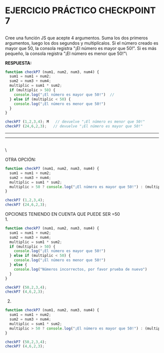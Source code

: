 # EJERCICIO PRÁCTICO CHECKPOINT 7

##

Cree una función JS que acepte 4 argumentos. Suma los dos primeros argumentos, luego los dos segundos y multiplícalos. Si el número creado es mayor que 50, la consola registra "¡El número es mayor que 50!". Si es más pequeño, la consola registra "¡El número es menor que 50!"\


**RESPUESTA:**

```javascript
function checkP7 (num1, num2, num3, num4) {
  sum1 = num1 + num2;
  sum2 = num3 + num4;
  multiplic = sum1 * sum2;
  if (multiplic > 50) {
    console.log("¡El número es mayor que 50!")  // 
  } else if (multiplic < 50) {
    console.log("¡El número es menor que 50!")
  }
}

checkP7 (1,2,3,4); M   // devuelve "¡El número es menor que 50!"
checkP7 (24,6,2,3);   // devuelve "¡El número es mayor que 50!"
```

***

***

\
\


OTRA OPCIÓN:

```javascript
function checkP7 (num1, num2, num3, num4) {
  sum1 = num1 + num2;
  sum2 = num3 + num4;
  multiplic = sum1 * sum2;
  multiplic > 50 ? console.log("¡El número es mayor que 50!") : (multiplic < 50 ? console.log("¡El número es menor que 50!") : null)
}

checkP7 (1,2,3,4); 
checkP7 (24,6,2,3);
```

OPCIONES TENIENDO EN CUENTA QUE PUEDE SER =50\
1\.

```javascript
function checkP7 (num1, num2, num3, num4) {
  sum1 = num1 + num2;
  sum2 = num3 + num4;
  multiplic = sum1 * sum2;
  if (multiplic > 50) {
    console.log("¡El número es mayor que 50!")
  } else if (multiplic < 50) {
    console.log("¡El número es menor que 50!")
  } else {
    console.log("Números incorrectos, por favor prueba de nuevo")
  }
}

checkP7 (50,2,3,4);
checkP7 (4,6,2,3);
```

2.

```javascript
function checkP7 (num1, num2, num3, num4) {
  sum1 = num1 + num2;
  sum2 = num3 + num4;
  multiplic = sum1 * sum2;
  multiplic > 50 ? console.log("¡El número es mayor que 50!") : (multiplic < 50 ? console.log("¡El número es menor que 50!"): console.log("Números incorrectos, prueba de nuevo")); 
}

checkP7 (50,2,3,4);
checkP7 (4,6,2,3);
```
